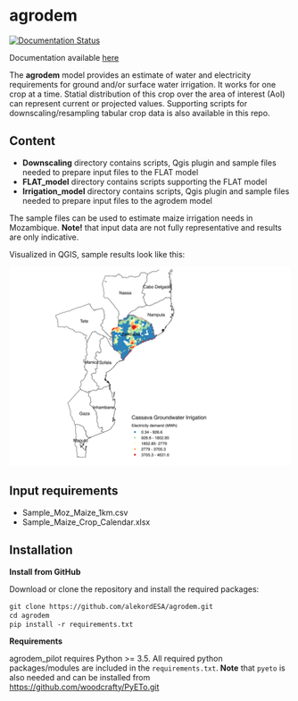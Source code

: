 # agrodem

[![Documentation Status](https://readthedocs.org/projects/agrodem/badge/?version=latest)](https://agrodem.readthedocs.io/en/latest/?badge=latest)

Documentation available [here](https://agrodem.readthedocs.io/en/latest/)

The **agrodem** model provides an estimate of water and electricity requirements for ground and/or surface water irrigation. It works for one crop at a time. Statial distribution of this crop over the area of interest (AoI) can represent current or projected values. Supporting scripts for downscaling/resampling tabular crop data is also available in this repo. 

## Content

- **Downscaling** directory contains scripts, Qgis plugin and sample files needed to prepare input files to the FLAT model
- **FLAT_model** directory contains scripts supporting the FLAT model
- **Irrigation_model** directory contains scripts, Qgis plugin and sample files needed to prepare input files to the agrodem model

The sample files can be used to estimate maize irrigation needs in Mozambique. **Note!** that input data are not fully representative and results are only indicative.

Visualized in QGIS, sample results look like this:

![SampleResult](SampleResult.png)

## Input requirements
- Sample_Moz_Maize_1km.csv 
- Sample_Maize_Crop_Calendar.xlsx

## Installation

**Install from GitHub**

Download or clone the repository and install the required packages:

```
git clone https://github.com/alekordESA/agrodem.git
cd agrodem
pip install -r requirements.txt
```

**Requirements**

agrodem_pilot requires Python >= 3.5. All required python packages/modules are included in the ```requirements.txt```.
**Note** that ```pyeto``` is also needed and can be installed from https://github.com/woodcrafty/PyETo.git
